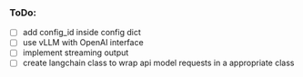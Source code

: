 ### ToDo:
- [ ] add config_id inside config dict
- [ ] use vLLM with OpenAI interface
- [ ] implement streaming output
- [ ] create langchain class to wrap api model requests in a appropriate class